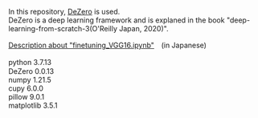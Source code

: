 In this repository, [DeZero](https://github.com/oreilly-japan/deep-learning-from-scratch-3/blob/master/README.md) is used.<br>
DeZero is a deep learning framework and is explaned in the book "deep-learning-from-scratch-3(O'Reilly Japan, 2020)".

[Description about "finetuning_VGG16.ipynb"](https://qiita.com/shushin/items/10ea33af4da2421a0836)　(in Japanese)

python 3.7.13　<br>
DeZero 0.0.13  <br>
numpy 1.21.5 <br>
cupy 6.0.0 <br>
pillow 9.0.1 <br>
matplotlib 3.5.1
